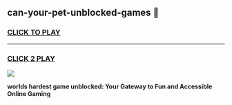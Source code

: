 
## can-your-pet-unblocked-games 👋
<h3>
<a href="https://premium.freeplayer.one?title=can-your-pet-unblocked-games&ref=14F">CLICK TO PLAY</a></h3>
<hr>

<h3>
<a href="https://premium.freeplayer.one?title=can-your-pet-unblocked-games&ref=14F">CLICK 2 PLAY</a>
  
</h3>

<a href="https://premium.freeplayer.one?title=can-your-pet-unblocked-games&ref=12F/"><img src="https://clearcache.store/games.png"></a>


**worlds hardest game unblocked: Your Gateway to Fun and Accessible Online Gaming**
